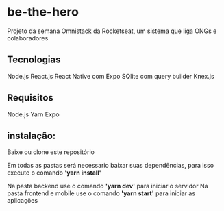 # be-the-hero
Projeto da semana Omnistack da Rocketseat, um sistema que liga ONGs e colaboradores 

## Tecnologias

Node.js
React.js
React Native com Expo
SQlite com query builder Knex.js

## Requisitos
 Node.js 
 Yarn
 Expo
 
## instalação:

Baixe ou clone este repositório

Em todas as pastas será necessario baixar suas dependências, para isso execute o comando __'yarn install'__ 

Na pasta backend use o comando __'yarn dev'__ para iniciar o servidor 
Na pasta frontend e mobile use o comando __'yarn start'__ para iniciar as aplicações

